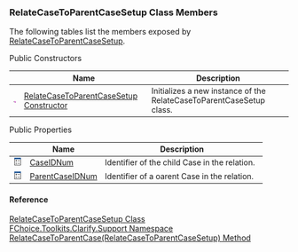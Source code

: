 ﻿### RelateCaseToParentCaseSetup Class Members

The following tables list the members exposed by [RelateCaseToParentCaseSetup](FChoice.Toolkits.Clarify~FChoice.Toolkits.Clarify.Support.RelateCaseToParentCaseSetup.md).

Public Constructors

|   | Name | Description |
| --- | --- | --- |
| ![Public Constructor](dotnetimages/publicConstructor.png) | [RelateCaseToParentCaseSetup Constructor](FChoice.Toolkits.Clarify~FChoice.Toolkits.Clarify.Support.RelateCaseToParentCaseSetup~_ctor.md) | Initializes a new instance of the RelateCaseToParentCaseSetup class.   |



Public Properties

|   | Name | Description |
| --- | --- | --- |
| ![Public Property](dotnetimages/publicProperty.png) | [CaseIDNum](FChoice.Toolkits.Clarify~FChoice.Toolkits.Clarify.Support.RelateCaseToParentCaseSetup~CaseIDNum.md) | Identifier of the child Case in the relation.   |
| ![Public Property](dotnetimages/publicProperty.png) | [ParentCaseIDNum](FChoice.Toolkits.Clarify~FChoice.Toolkits.Clarify.Support.RelateCaseToParentCaseSetup~ParentCaseIDNum.md) | Identifier of a oarent Case in the relation.   |





#### Reference

[RelateCaseToParentCaseSetup Class](FChoice.Toolkits.Clarify~FChoice.Toolkits.Clarify.Support.RelateCaseToParentCaseSetup.md)  
[FChoice.Toolkits.Clarify.Support Namespace](FChoice.Toolkits.Clarify~FChoice.Toolkits.Clarify.Support_namespace.md)  
[RelateCaseToParentCase(RelateCaseToParentCaseSetup) Method](FChoice.Toolkits.Clarify~FChoice.Toolkits.Clarify.Support.SupportToolkit~RelateCaseToParentCase(RelateCaseToParentCaseSetup).md)